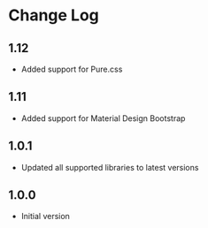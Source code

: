 Change Log
==============

1.12
----

* Added support for Pure.css

1.11
----

* Added support for Material Design Bootstrap

1.0.1
-----

* Updated all supported libraries to latest versions

1.0.0
-----

* Initial version
